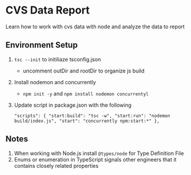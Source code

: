 # CVS Data Report

Learn how to work with cvs data with node and analyze the data to report

## Environment Setup

1. `tsc --init` to initiliaze tsconfig.json

   - uncomment outDir and rootDir to organize js build

2. Install nodemon and concurrently

   - `npm init -y` and `npm install nodemon concurrentyl`

3. Update script in package.json with the following

   `"scripts": { "start:build": "tsc -w", "start:run": "nodemon build/index.js", "start": "concurrently npm:start:*" },`

## Notes

1. When working with Node.js install `@types/node` for Type Definition File
2. Enums or enumeration in TypeScript signals other engineers that it contains closely related properties
